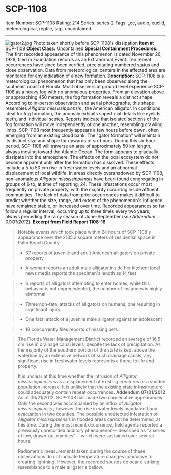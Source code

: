# SCP-1108
Item Number: SCP-1108
Rating: 214
Series: series-2
Tags: _cc, audio, euclid, meteorological, reptile, scp, uncontained

---

![gator2.jpg](https://scp-wiki.wdfiles.com/local--files/scp-1108/gator2.jpg)
Photo taken shortly before SCP-1108's dissipation
**Item #:** SCP-1108
**Object Class:** Uncontained
**Special Containment Procedures:** The first recorded appearance of this phenomenon is dated November 26, 1928, filed in Foundation records as an Extranormal Event. Ten repeat occurrences have since been verified, precipitating numbered status and close observation.
Data from meteorological centers in the affected area are monitored for any indication of a new formation.
**Description:** SCP-1108 is a meteorological phenomenon that has only been observed along the southeast coast of Florida. Most observers at ground level experience SCP-1108 as a heavy fog with no anomalous properties.
From an elevation above or approaching 450 meters, the fog formation reveals a distinct shape. According to in-person observation and aerial photographs, this shape resembles _Alligator mississippiensis_ , the American alligator.
In conditions ideal for fog formation, the anomaly exhibits superficial details like eyelids, teeth, and individual scutes. Reports indicate that isolated sections of the fog formation will move independently of one another, resembling crawling limbs.
SCP-1108 most frequently appears a few hours before dawn, often emerging from an existing cloud bank. The "gator formation" will maintain its distinct size and shape for upwards of six hours. During this six hour period, SCP-1108 will traverse an area of approximately 50 km length, always moving toward the Atlantic Ocean. The form appears to gradually dissipate into the atmosphere.
The effects on the local ecosystem do not become apparent until after the formation has dissolved. These effects include a 5 to 50 cm rise in fresh water levels and an abnormal displacement of local wildlife.
In areas directly overshadowed by SCP-1108, non-anomalous _Alligator mississippiensis_ have been found congregating in groups of 6 to, at time of reporting, 24. These infestations occur most frequently on private property, with the majority occurring inside affluent communities.
The lack of data from prior occurrences makes it difficult to predict whether the size, range, and extent of the phenomenon's influence have remained stable, or increased over time. Recorded appearances so far follow a regular interval, occurring up to three times every two years; always preceding the rainy season of June-September (_see Addendum 07/01/2012_).
**Excerpt from Field Report 1108-16**
> Notable events which took place within 24 hours of SCP-1108's appearance over the 2185.2 square meters of residential space in Palm Beach County:
>   * 37 reports of juvenile and adult American alligators on private property
> 

>   * A woman reports an adult male alligator inside her kitchen; local news media reports the specimen's length as 14 feet
> 

>   * 6 reports of alligators attempting to enter homes; while this behavior is not unprecedented, the number of instances is highly abnormal
> 

>   * Three non-fatal attacks of alligators on humans, one resulting in significant injury
> 

>   * One fatal attack of a juvenile male alligator against an adolescent
> 

>   * 18 concurrently files reports of missing pets
> 

> The Florida Water Management District recorded an average of 16.5 cm rise in drainage canal levels, despite the lack of precipitation. As the majority of the southern portion of the state is kept above the waterline by an extensive network of such drainage canals, any significant rise in freshwater levels represents a threat to life and property.  
>    
>  It is unclear at this time whether the intrusion of _Alligator mississippiensis_ was a displacement of existing creatures or a sudden population increase. It is unlikely that the existing state infrastructure could adequately contain repeat occurrences.
**Addendum 07/01/2012**
> As of 06/21/2012, SCP-1108 has made two consecutive appearances. Only the second was accompanied by an influx of _Alligator mississippiensis_ ; however, the rise in water levels mandated flood evacuation in two counties. The possible undetected infestation of _Alligator mississippiensis_ in flooded areas cannot be determined, at this time.
> During the most recent occurrence, field agents reported a previously unrecorded auditory phenomenon— described as "a series of low, drawn-out rumbles"— which were sustained over several hours.  
>    
>  Radiometric measurements taken during the course of these observations do not indicate temperature changes conducive to creating lightning. However, the recorded sounds do bear a striking resemblance to a male alligator's bellow.
